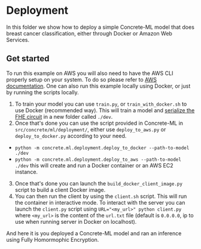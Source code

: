 # Deployment

In this folder we show how to deploy a simple Concrete-ML model that does breast cancer classification, either through Docker or Amazon Web Services.

## Get started

To run this example on AWS you will also need to have the AWS CLI properly setup on your system.
To do so please refer to [AWS documentation](https://docs.aws.amazon.com/cli/latest/userguide/cli-configure-quickstart.html).
One can also run this example locally using Docker, or just by running the scripts locally.

1. To train your model you can use `train.py`, or `train_with_docker.sh` to use Docker (recommended way).
   This will train a model and [serialize the FHE circuit](../../../docs/advanced-topics/client_server.md) in a new folder called `./dev`.
1. Once that's done you can use the script provided in Concrete-ML in `src/concrete/ml/deployment/`, either use `deploy_to_aws.py` or `deploy_to_docker.py` according to your need.

- `python -m concrete.ml.deployment.deploy_to_docker --path-to-model ./dev`
- `python -m concrete.ml.deployment.deploy_to_aws --path-to-model ./dev`
  this will create and run a Docker container or an AWS EC2 instance.

3. Once that's done you can launch the `build_docker_client_image.py` script to build a client Docker image.
1. You can then run the client by using the `client.sh` script. This will run the container in interactive mode.
   To interact with the server you can launch the `client.py` script using `URL="<my_url>" python client.py` where `<my_url>` is the content of the `url.txt` file (default is `0.0.0.0`, ip to use when running server in Docker on localhost).

And here it is you deployed a Concrete-ML model and ran an inference using Fully Homormophic Encryption.
